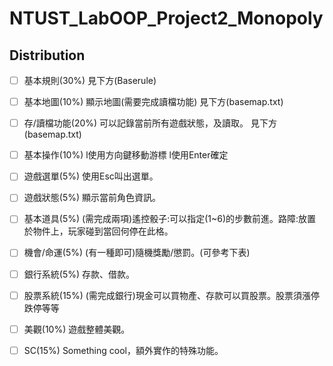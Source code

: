 # NTUST_LabOOP_Project2_Monopoly

 ## Distribution
- [ ]	基本規則(30%)
  見下方(Baserule)
- [ ]	基本地圖(10%)
  顯示地圖(需要完成讀檔功能)
  見下方(basemap.txt)
- [ ]	存/讀檔功能(20%)
  可以記錄當前所有遊戲狀態，及讀取。
  見下方(basemap.txt)
- [ ]	基本操作(10%) 
  l使用方向鍵移動游標
  l使用Enter確定
- [ ]	遊戲選單(5%)
  使用Esc叫出選單。

- [ ]	遊戲狀態(5%)
  顯示當前角色資訊。
- [ ]	基本道具(5%)
  (需完成兩項)遙控骰子:可以指定(1~6)的步數前進。路障:放置於物件上，玩家碰到當回何停在此格。
- [ ]	機會/命運(5%)
  (有一種即可)隨機獎勵/懲罰。(可參考下表)
- [ ]	銀行系統(5%)
  存款、借款。
- [ ]	股票系統(15%)
  (需完成銀行)現金可以買物產、存款可以買股票。股票須漲停跌停等等
- [ ]	美觀(10%)
  遊戲整體美觀。
- [ ]	SC(15%)
  Something cool，額外實作的特殊功能。


  
 


  
 


  
 

